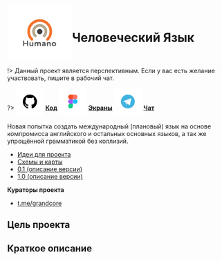 <div style="display:flex; flex-direction: row;align-items: center;">
<div> <img width="150"  height="auto" src="../../_media/logo-lingohumano.png" alt="Человеческий Язык"></div>
<div>
<h1>Человеческий Язык</h1>
</div>
</div>

!> Данный проект является перспективным. Если у вас есть желание участвовать, пишите в рабочий чат.

?> <span style="vertical-align: -12px">![github](../../_media/icon-github.png ":size=32")</span> [**Код**](https://github.com/grandcore/lingohumano")
<span style="vertical-align: -12px">![figma](../../_media/icon-figma.png ":size=32")</span> [**Экраны**](https://www.figma.com/file/NlikNEJQHliYlxI3MHhiSW/Share?node-id=9473%3A3)
<span style="vertical-align: -12px">![telegram](../../_media/icon-telegram.png ":size=32")</span> [**Чат**](https://t.me/joinchat/FsYnmawRwjAsESKH)

Новая попытка создать международный (плановый) язык на основе компромисса английского и остальных основных языков, а так же упрощённой грамматикой без коллизий.

- [Идеи для проекта](ru/3.1-lingohumano/lingohumano-ideas.md)
- [Схемы и карты](ru/3.1-lingohumano/lingohumano-map.drawio ":ignore")
- [0.1 (описание версии)](ru/3.1-lingohumano/lingohumano-v0.1.md)
- [1.0 (описание версии)](ru/3.1-lingohumano/lingohumano-v1.0.md)

**Кураторы проекта**

- [t.me/grandcore](https://t.me/grandcore)

## Цель проекта

## Краткое описание
